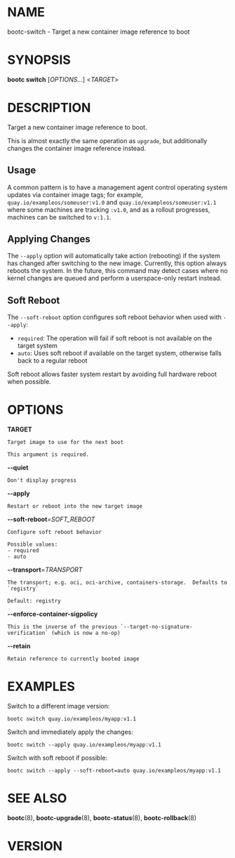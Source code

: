 # NAME

bootc-switch - Target a new container image reference to boot

# SYNOPSIS

**bootc switch** \[*OPTIONS...*\] <*TARGET*>

# DESCRIPTION

Target a new container image reference to boot.

This is almost exactly the same operation as `upgrade`, but additionally changes the container image reference
instead.

## Usage

A common pattern is to have a management agent control operating system updates via container image tags;
for example, `quay.io/exampleos/someuser:v1.0` and `quay.io/exampleos/someuser:v1.1` where some machines
are tracking `:v1.0`, and as a rollout progresses, machines can be switched to `v:1.1`.

## Applying Changes

The `--apply` option will automatically take action (rebooting) if the system has changed after switching to the new image. Currently, this option always reboots the system. In the future, this command may detect cases where no kernel changes are queued and perform a userspace-only restart instead.

## Soft Reboot

The `--soft-reboot` option configures soft reboot behavior when used with `--apply`:

- `required`: The operation will fail if soft reboot is not available on the target system
- `auto`: Uses soft reboot if available on the target system, otherwise falls back to a regular reboot

Soft reboot allows faster system restart by avoiding full hardware reboot when possible.

# OPTIONS

<!-- BEGIN GENERATED OPTIONS -->
**TARGET**

    Target image to use for the next boot

    This argument is required.

**--quiet**

    Don't display progress

**--apply**

    Restart or reboot into the new target image

**--soft-reboot**=*SOFT_REBOOT*

    Configure soft reboot behavior

    Possible values:
    - required
    - auto

**--transport**=*TRANSPORT*

    The transport; e.g. oci, oci-archive, containers-storage.  Defaults to `registry`

    Default: registry

**--enforce-container-sigpolicy**

    This is the inverse of the previous `--target-no-signature-verification` (which is now a no-op)

**--retain**

    Retain reference to currently booted image

<!-- END GENERATED OPTIONS -->

# EXAMPLES

Switch to a different image version:

    bootc switch quay.io/exampleos/myapp:v1.1

Switch and immediately apply the changes:

    bootc switch --apply quay.io/exampleos/myapp:v1.1

Switch with soft reboot if possible:

    bootc switch --apply --soft-reboot=auto quay.io/exampleos/myapp:v1.1

# SEE ALSO

**bootc**(8), **bootc-upgrade**(8), **bootc-status**(8), **bootc-rollback**(8)

# VERSION

<!-- VERSION PLACEHOLDER -->
